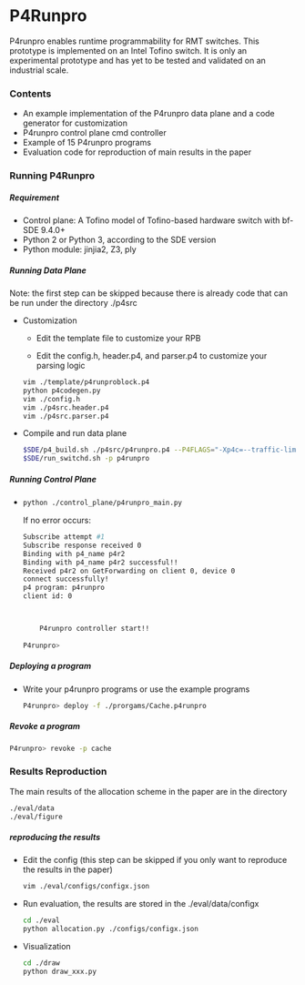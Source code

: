 # P4Runpro

P4runpro enables runtime programmability for RMT switches. This prototype is implemented on an Intel Tofino switch. It is only an experimental prototype and  has yet to be tested and validated on an industrial scale.

### Contents

* An example implementation of the P4runpro data plane and a code generator for customization
* P4runpro control plane cmd controller
* Example of 15 P4runpro programs
* Evaluation code for reproduction of main results in the paper

### Running P4Runpro

##### Requirement

* Control plane:  A Tofino model of Tofino-based hardware switch with bf-SDE 9.4.0+
* Python 2 or Python 3, according to the SDE version
* Python module: jinjia2, Z3, ply

##### Running Data Plane 

Note:  the first step can be skipped because there is already code that can be run under the directory ./p4src

* Customization

  * Edit the template file to customize your RPB

  * Edit the config.h, header.p4, and parser.p4 to customize your parsing logic


  ```bash
  vim ./template/p4runproblock.p4
  python p4codegen.py
  vim ./config.h
  vim ./p4src.header.p4
  vim ./p4src.parser.p4
  ```

* Compile and run data plane

  ```bash
  $SDE/p4_build.sh ./p4src/p4runpro.p4 --P4FLAGS="-Xp4c=--traffic-limit=98"
  $SDE/run_switchd.sh -p p4runpro
  ```

##### Running Control Plane

* ```bash
  python ./control_plane/p4runpro_main.py
  ```

  If no error occurs:

  ```bash
  Subscribe attempt #1
  Subscribe response received 0
  Binding with p4_name p4r2
  Binding with p4_name p4r2 successful!!
  Received p4r2 on GetForwarding on client 0, device 0
  connect successfully!
  p4 program: p4runpro
  client id: 0
  
  
  
      P4runpro controller start!!
      
  P4runpro> 
  ```

##### Deploying a program

* Write your p4runpro programs or use the example programs

  ```bash
  P4runpro> deploy -f ./prorgams/Cache.p4runpro
  ```


##### Revoke a program

```bash
P4runpro> revoke -p cache
```

### Results Reproduction

The main results of the allocation scheme in the paper are in the directory

```bash
./eval/data
./eval/figure
```

##### reproducing the results

* Edit the config (this step can be skipped if you only want to reproduce the results in the paper)

  ```bash
  vim ./eval/configs/configx.json
  ```

* Run evaluation, the results are stored in the ./eval/data/configx

  ```bash
  cd ./eval
  python allocation.py ./configs/configx.json
  ```

* Visualization

  ```bash
  cd ./draw
  python draw_xxx.py
  ```

  
